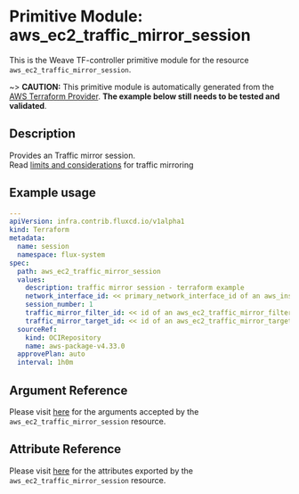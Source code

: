 
# Primitive Module: aws_ec2_traffic_mirror_session

This is the Weave TF-controller primitive module for the resource `aws_ec2_traffic_mirror_session`.

~> **CAUTION:** This primitive module is automatically generated from the [AWS Terraform Provider](https://registry.terraform.io/providers/hashicorp/aws/latest/docs/resources/ec2_traffic_mirror_session). **The example below still needs to be tested and validated**.

## Description

Provides an Traffic mirror session.  
Read [limits and considerations](https://docs.aws.amazon.com/vpc/latest/mirroring/traffic-mirroring-considerations.html) for traffic mirroring

## Example usage

```yaml
---
apiVersion: infra.contrib.fluxcd.io/v1alpha1
kind: Terraform
metadata:
  name: session
  namespace: flux-system
spec:
  path: aws_ec2_traffic_mirror_session
  values:
    description: traffic mirror session - terraform example
    network_interface_id: << primary_network_interface_id of an aws_instance >>
    session_number: 1
    traffic_mirror_filter_id: << id of an aws_ec2_traffic_mirror_filter >>
    traffic_mirror_target_id: << id of an aws_ec2_traffic_mirror_target >>
  sourceRef:
    kind: OCIRepository
    name: aws-package-v4.33.0
  approvePlan: auto
  interval: 1h0m
```

## Argument Reference

Please visit [here](https://registry.terraform.io/providers/hashicorp/aws/latest/docs/resources/ec2_traffic_mirror_session#argument-reference) for the arguments accepted by the `aws_ec2_traffic_mirror_session` resource.

## Attribute Reference

Please visit [here](https://registry.terraform.io/providers/hashicorp/aws/latest/docs/resources/ec2_traffic_mirror_session#attributes-reference) for the attributes exported by the `aws_ec2_traffic_mirror_session` resource.
